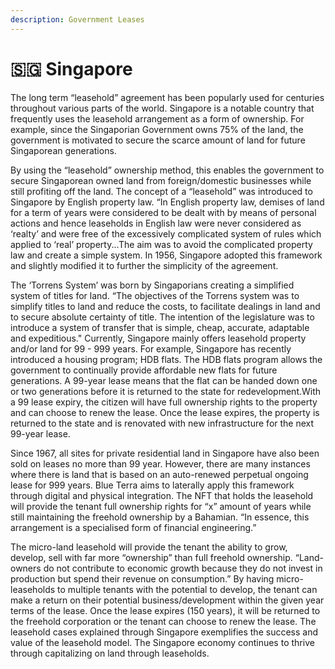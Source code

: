 ```yaml
---
description: Government Leases
---
```


# 🇸🇬 Singapore

The long term “leasehold” agreement has been popularly used for centuries throughout various parts of the world. Singapore is a notable country that frequently uses the leasehold arrangement as a form of ownership. For example, since the Singaporian Government owns 75% of the land, the government is motivated to secure the scarce amount of land for future Singaporean generations.

&#x20;By using the “leasehold” ownership method, this enables the government to secure Singaporean owned land from foreign/domestic businesses while still profiting off the land. The concept of a “leasehold” was introduced to Singapore by English property law. “In English property law, demises of land for a term of years were considered to be dealt with by means of personal actions and hence leaseholds in English law were never considered as ‘realty’ and were free of the excessively complicated system of rules which applied to ‘real’ property...The aim was to avoid the complicated property law and create a simple system. In 1956, Singapore adopted this framework and slightly modified it to further the simplicity of the agreement.&#x20;

The ‘Torrens System’ was born by Singaporians creating a simplified system of titles for land. “The objectives of the Torrens system was to simplify titles to land and reduce the costs, to facilitate dealings in land and to secure absolute certainty of title. The intention of the legislature was to introduce a system of transfer that is simple, cheap, accurate, adaptable and expeditious." Currently, Singapore mainly offers leasehold property and/or land for 99 - 999 years. For example, Singapore has recently introduced a housing program; HDB flats. The HDB flats program allows the government to continually provide affordable new flats for future generations. A 99-year lease means that the flat can be handed down one or two generations before it is returned to the state for redevelopment.With a 99 lease expiry, the citizen will have full ownership rights to the property and can choose to renew the lease. Once the lease expires, the property is returned to the state and is renovated with new infrastructure for the next 99-year lease.&#x20;

Since 1967, all sites for private residential land in Singapore have also been sold on leases no more than 99 year. However, there are many instances where there is land that is based on an auto-renewed perpetual ongoing lease for 999 years. Blue Terra aims to laterally apply this framework through digital and physical integration. The NFT that holds the leasehold will provide the tenant full ownership rights for “x” amount of years while still maintaining the freehold ownership by a Bahamian. “In essence, this arrangement is a specialised form of financial engineering.”&#x20;

The micro-land leasehold will provide the tenant the ability to grow, develop, sell with far more “ownership” than full freehold ownership. “Land-owners do not contribute to economic growth because they do not invest in production but spend their revenue on consumption.” By having micro-leaseholds to multiple tenants with the potential to develop, the tenant can make a return on their potential business/development within the given year terms of the lease. Once the lease expires (150 years), it will be returned to the freehold corporation or the tenant can choose to renew the lease. The leasehold cases explained through Singapore exemplifies the success and value of the leasehold model. The Singapore economy continues to thrive through capitalizing on land through leaseholds.
